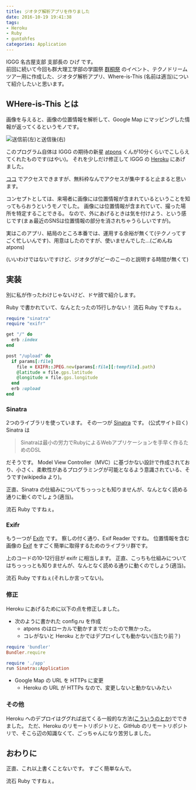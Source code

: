 ```yaml
---
title: ジオタグ解析アプリを作りました
date: 2016-10-19 19:41:38
tags:
- Heroku
- Ruby
- guntohfes
categories: Application
---
```


IGGG 名古屋支部 支部長の ひげ です。  
前回に続いて今回も群大理工学部の学園祭 [群桐祭](http://guntohfes.com/) のイベント、テクノドリームツアー用に作成した、ジオタグ解析アプリ、Where-is-This (名前は適当)について紹介したいと思います。

## WHere-is-This とは

画像を与えると、画像の位置情報を解析して、Google Map にマッピングした情報が返ってくるというモノです。

![送信前(左)と送信後(右)](./whereisthis.jpg)

このプログラム自体は IGGG の期待の新星 [atpons](https://github.com/atpons) くんが10分くらいでこしらえてくれたものです(はやい)。
それを少しだけ修正して IGGG の [Heroku](https://dashboard.heroku.com/) にあげました。

[ココ](https://where-is-this.herokuapp.com/) でアクセスできますが、無料枠なんでアクセスが集中すると止まると思います。

コンセプトとしては、来場者に画像には位置情報が含まれているということを知ってもらおうというモノでした。
画像には位置情報が含まれていて、撮った場所を特定することできる。
なので、外にあげるときは気を付けよう、という感じです(まぁ最近のSNSは位置情報の部分を消されちゃうらしいですが)。

実はこのアプリ、結局のところ本番では、運用する余裕が無くて(テクノってすごく忙しいんです)、用意はしたのですが、使いませんでした...(ごめんね atpons)

(いいわけではないですけど、ジオタグがどーのこーのと説明する時間が無くて)

## 実装

別に私が作ったわけじゃないけど、ドヤ顔で紹介します。

Ruby で書かれていて、なんとたったの15行しかない！
流石 Ruby ですねぇ。

```ruby
require "sinatra"
require "exifr"

get "/" do
  erb :index
end

post "/upload" do
  if params[:file]
    file = EXIFR::JPEG.new(params[:file][:tempfile].path)
    @latitude = file.gps.latitude
    @longitude = file.gps.longitude
  end
  erb :upload
end
```

### Sinatra

2つのライブラリを使っています。
その一つが [Sinatra](http://www.sinatrarb.com/) です。
(公式サイト曰く) Sinatra は

> Sinatraは最小の労力でRubyによるWebアプリケーションを手早く作るためのDSL

だそうです。
Model View Controller（MVC）に基づかない設計で作成されており、小さく、柔軟性があるプログラミングが可能となるよう意識されている、そうです(wikipedia より)。

正直、Sinatra の仕組みについてちっっっとも知りませんが、なんとなく読める通りに動くのでしょう(適当)。

流石 Ruby ですねぇ。

### Exifr

もう一つが [Exifr](https://github.com/remvee/exifr) です。
察しの付く通り、Exif Reader ですね。
位置情報を含む画像の [Exif](https://ja.wikipedia.org/wiki/Exchangeable_image_file_format) をすごく簡単に取得するためのライブラリ群です。

上のコードの10-12行目が exifr に相当します。
正直、こっちも仕組みについてはちっっっとも知りませんが、なんとなく読める通りに動くのでしょう(適当)。

流石 Ruby ですねぇ(それしか言ってない)。

### 修正

Heroku にあげるために以下の点を修正しました。

- 次のように書かれた config.ru を作成
  - atpons のはローカルで動かすまでだったので無かった。
  - コレがないと Heroku とかではデプロイしても動かない(当たり前？)

```ruby
require 'bundler'
Bundler.require

require './app'
run Sinatra::Application
```

- Google Map の URL を HTTPs に変更
  - Heroku の URL が HTTPs なので、変更しないと動かないみたい

### その他

Heroku へのデプロイはググれば出てくる一般的な方法([こういうのとか](http://please-sleep.cou929.nu/deploy-sinatra-app-to-heroku.html))でできました。
ただ、Heroku のリモートリポジトリと、GitHub のリモートリポジトリで、そこら辺の知識なくて、ごっちゃんになり苦労しました。

## おわりに

正直、これ以上書くことないです。
すごく簡単なんで。

流石 Ruby ですねぇ。

